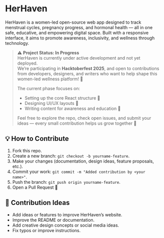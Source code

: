 # HerHaven 

HerHaven is a women-led open-source web app designed to track menstrual cycles, pregnancy progress, and hormonal health — all in one safe, educative, and empowering digital space. Built with a responsive interface, it aims to promote awareness, inclusivity, and wellness through technology.

> ⚠️ **Project Status: In Progress**  
> HerHaven is currently under active development and not yet deployed.  
> We’re participating in **Hacktoberfest 2025**, and open to contributions from developers, designers, and writers who want to help shape this women-led wellness platform! 💜  
> 
> The current phase focuses on:
> - Setting up the core React structure 🧩  
> - Designing UI/UX layouts 🎨  
> - Writing content for awareness and education 🩷  
> 
> Feel free to explore the repo, check open issues, and submit your ideas — every small contribution helps us grow together 🌱  

## 💡 How to Contribute
1. Fork this repo.
2. Create a new branch: `git checkout -b yourname-feature`.
3. Make your changes (documentation, design ideas, feature proposals, etc.).
4. Commit your work: `git commit -m "Added contribution by <your name>"`.
5. Push the branch: `git push origin yourname-feature`.
6. Open a Pull Request 🚀

## 🎯 Contribution Ideas
- Add ideas or features to improve HerHaven’s website.
- Improve the README or documentation.
- Add creative design concepts or social media ideas.
- Fix typos or improve instructions.
